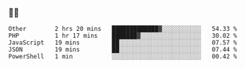 ### 👨‍💻

<!--START_SECTION:waka-->
```text
Other        2 hrs 20 mins   █████████████▓░░░░░░░░░░░   54.33 % 
PHP          1 hr 17 mins    ███████▓░░░░░░░░░░░░░░░░░   30.02 % 
JavaScript   19 mins         ██░░░░░░░░░░░░░░░░░░░░░░░   07.57 % 
JSON         19 mins         ██░░░░░░░░░░░░░░░░░░░░░░░   07.44 % 
PowerShell   1 min           ░░░░░░░░░░░░░░░░░░░░░░░░░   00.42 % 
```
<!--END_SECTION:waka-->
